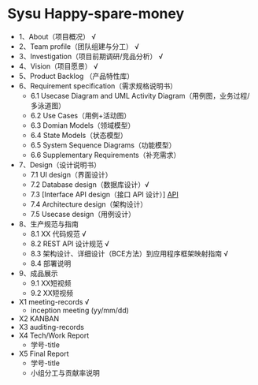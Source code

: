 # Sysu Happy-spare-money

- 1、About（项目概况） √
- 2、Team profile（团队组建与分工） √
- 3、Investigation（项目前期调研/竞品分析） √
- 4、Vision（项目愿景） √
- 5、Product Backlog （产品特性库）
- 6、Requirement specification（需求规格说明书）
  - 6.1 Usecase Diagram and UML Activity Diagram（用例图，业务过程/多泳道图）
  - 6.2 Use Cases（用例+活动图）
  - 6.3 Domian Models（领域模型）
  - 6.4 State Models（状态模型）
  - 6.5 System Sequence Diagrams（功能模型）
  - 6.6 Supplementary Requirements（补充需求）
- 7、Design（设计说明书）
  - 7.1 UI design（界面设计）
  - 7.2 Database design（数据库设计）√
  - 7.3 [Interface API design（接口 API 设计）] [API](https://hhhghh.github.io/API-document/public/index.html)
  - 7.4 Architecture design（架构设计）
  - 7.5 Usecase design（用例设计）
- 8、生产规范与指南
  - 8.1 XX 代码规范 √
  - 8.2 REST API 设计规范 √
  - 8.3 架构设计、详细设计（BCE方法）到应用程序框架映射指南 √
  - 8.4 部署说明
- 9、成品展示
  - 9.1 XX短视频
  - 9.2 XX短视频
- X1 meeting-records √
  - inception meeting (yy/mm/dd)
- X2 KANBAN
- X3 auditing-records
- X4 Tech/Work Report
  - 学号-title
- X5 Final Report
  - 学号-title
  - 小组分工与贡献率说明
